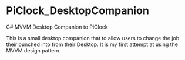 # PiClock_DesktopCompanion
C# MVVM Desktop Companion to PiClock

This is a small desktop companion that to allow users to change the job their punched into from their Desktop.  It is my first attempt at using the MVVM design pattern.
